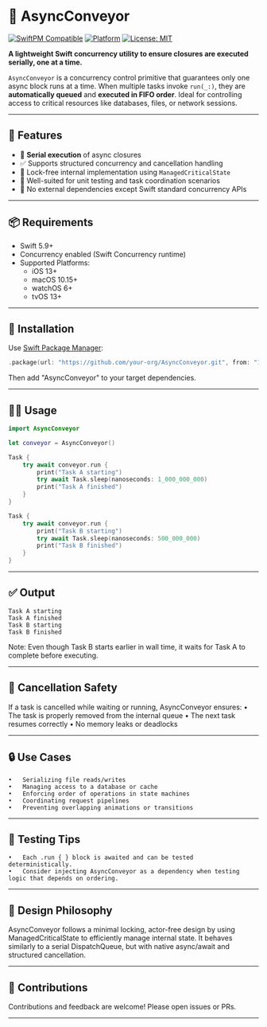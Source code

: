 # 🚚 AsyncConveyor

[![SwiftPM Compatible](https://img.shields.io/badge/SwiftPM-Compatible-blue?logo=swift)](https://swift.org/package-manager/)
[![Platform](https://img.shields.io/badge/platforms-iOS%20%7C%20macOS%20%7C%20watchOS%20%7C%20tvOS%20%7C%20visionOS-lightgrey)](#)
[![License: MIT](https://img.shields.io/badge/license-MIT-blue.svg)](LICENSE)

**A lightweight Swift concurrency utility to ensure closures are executed serially, one at a time.**

`AsyncConveyor` is a concurrency control primitive that guarantees only one async block runs at a time. When multiple tasks invoke `run(_:)`, they are **automatically queued** and **executed in FIFO order**. Ideal for controlling access to critical resources like databases, files, or network sessions.

---

## 🔧 Features

- 🔁 **Serial execution** of async closures  
- ✅ Supports structured concurrency and cancellation handling  
- 🧵 Lock-free internal implementation using `ManagedCriticalState`  
- 🧪 Well-suited for unit testing and task coordination scenarios  
- 🧍 No external dependencies except Swift standard concurrency APIs  

---

## 📦 Requirements

- Swift 5.9+
- Concurrency enabled (Swift Concurrency runtime)
- Supported Platforms:
  - iOS 13+
  - macOS 10.15+
  - watchOS 6+
  - tvOS 13+

---

## 🚀 Installation

Use [Swift Package Manager](https://swift.org/package-manager/):

```swift
.package(url: "https://github.com/your-org/AsyncConveyor.git", from: "1.0.0")
```

Then add "AsyncConveyor" to your target dependencies.

---

## 🧑‍💻 Usage

```swift
import AsyncConveyor

let conveyor = AsyncConveyor()

Task {
    try await conveyor.run {
        print("Task A starting")
        try await Task.sleep(nanoseconds: 1_000_000_000)
        print("Task A finished")
    }
}

Task {
    try await conveyor.run {
        print("Task B starting")
        try await Task.sleep(nanoseconds: 500_000_000)
        print("Task B finished")
    }
}
```

---

## ✅ Output

```shell
Task A starting
Task A finished
Task B starting
Task B finished
```

Note: Even though Task B starts earlier in wall time, it waits for Task A to complete before executing.

---

## 🛑 Cancellation Safety

If a task is cancelled while waiting or running, AsyncConveyor ensures:
	•	The task is properly removed from the internal queue
	•	The next task resumes correctly
	•	No memory leaks or deadlocks

---

## 🔒 Use Cases
	•	Serializing file reads/writes
	•	Managing access to a database or cache
	•	Enforcing order of operations in state machines
	•	Coordinating request pipelines
	•	Preventing overlapping animations or transitions

---

## 🧪 Testing Tips
	•	Each .run { } block is awaited and can be tested deterministically.
	•	Consider injecting AsyncConveyor as a dependency when testing logic that depends on ordering.

---

## 🧠 Design Philosophy

AsyncConveyor follows a minimal locking, actor-free design by using ManagedCriticalState to efficiently manage internal state. It behaves similarly to a serial DispatchQueue, but with native async/await and structured cancellation.

---

## 👷 Contributions

Contributions and feedback are welcome! Please open issues or PRs.

---

